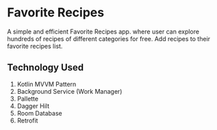 # Favorite Recipes

  A simple and efficient Favorite Recipes app. where user can explore hundreds of recipes of different categories for free. Add recipes to their favorite recipes list.

## Technology Used
  1. Kotlin MVVM Pattern
  2. Background Service (Work Manager)
  3. Pallette
  4. Dagger Hilt
  5. Room Database
  6. Retrofit
